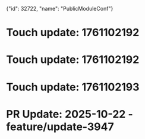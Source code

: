{"id": 32722, "name": "PublicModuleConf"}

# Touch update: 1761102192

# Touch update: 1761102192

# Touch update: 1761102193

# PR Update: 2025-10-22 - feature/update-3947
